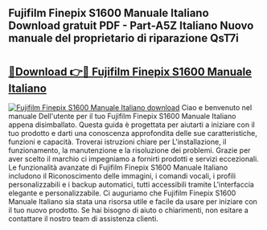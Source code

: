 ## Fujifilm Finepix S1600 Manuale Italiano Download gratuit PDF - Part-A5Z Italiano Nuovo manuale del proprietario di riparazione QsT7i

# <h2><a href="http://dfg8m6.blite.top/?on=Fujifilm+Finepix+S1600+Manuale+Italiano">🔗Download 👉🔴 Fujifilm Finepix S1600 Manuale Italiano</a></h2>

[![Fujifilm Finepix S1600 Manuale Italiano download](https://i.imgur.com/lujVjoI.png)](http://dfg8m6.blite.top/?on=Fujifilm+Finepix+S1600+Manuale+Italiano)
Ciao e benvenuto nel manuale Dell'utente per il tuo Fujifilm Finepix S1600 Manuale Italiano appena disimballato. Questa guida è progettata per aiutarti a iniziare con il tuo prodotto e darti una conoscenza approfondita delle sue caratteristiche, funzioni e capacità. Troverai istruzioni chiare per L'installazione, il funzionamento, la manutenzione e la risoluzione dei problemi. Grazie per aver scelto il marchio ci impegniamo a fornirti prodotti e servizi eccezionali. Le funzionalità avanzate di Fujifilm Finepix S1600 Manuale Italiano includono il Riconoscimento delle immagini, i comandi vocali, i profili personalizzabili e i backup automatici, tutti accessibili tramite L'interfaccia elegante e personalizzabile. Ci auguriamo che Fujifilm Finepix S1600 Manuale Italiano sia stata una risorsa utile e facile da usare per iniziare con il tuo nuovo prodotto. Se hai bisogno di aiuto o chiarimenti, non esitare a contattare il nostro team di assistenza clienti.
